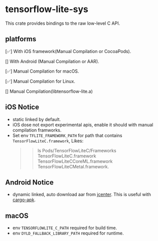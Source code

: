 # tensorflow-lite-sys

This crate provides bindings to the raw low-level C API.

## platforms

[✅] With iOS framework(Manual Compilation or CocoaPods).

[] With Android (Manual Compilation or AAR).

[✅] Manual Compilation for macOS.

[✅] Manual Compilation for Linux.

[] Manual Compilation(libtensorflow-lite.a)

## iOS Notice

* static linked by default.
* iOS dose not export experimental apis, enable it should with manual compilation framworks.
* Set env `TFLITE_FRAMEWORK_PATH` for path that contains `TensorFlowLiteC.framework`, Likes:
    >> ls Pods/TensorFlowLiteC/Frameworks
    TensorFlowLiteC.framework  TensorFlowLiteCCoreML.framework  TensorFlowLiteCMetal.framework.

## Android Notice

* dynamic linked, auto download aar from [jcenter](https://bintray.com/google/tensorflow/tensorflow-lite). This is
  useful with [cargo-apk](https://github.com/rust-windowing/android-ndk-rs/tree/master/cargo-apk).

## macOS

* env `TENSORFLOWLITE_C_PATH` required for build time.
* env `DYLD_FALLBACK_LIBRARY_PATH` required for runtime.
